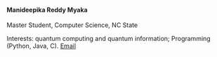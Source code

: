 #### Manideepika Reddy Myaka

Master Student, Computer Science, NC State

Interests: quantum computing and quantum information; Programming (Python, Java, C). [Email](mailto:mmyaka@ncsu.edu)

